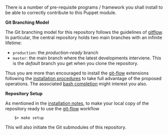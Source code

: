 There is a number of pre-requisite programs / framework you shall install to be able to correctly contribute to this Puppet module.

__Git Branching Model__

The Git branching model for this repository follows the guidelines of
[gitflow](http://nvie.com/posts/a-successful-git-branching-model/).
In particular, the central repository holds two main branches with an infinite lifetime:

* `production`: the *production-ready* branch
* `master`: the main branch where the latest developments interviene. This is the *default* branch you get when you clone the repository.

Thus you are more than encouraged to install the [git-flow](https://github.com/nvie/gitflow) extensions following the [installation procedures](https://github.com/nvie/gitflow/wiki/Installation) to take full advantage of the proposed operations. The associated [bash completion](https://github.com/bobthecow/git-flow-completion) might interest you also.

__Repository Setup__

As mentioned in the [installation notes](/), to make your local copy of the repository ready to use the [git-flow](https://github.com/nvie/gitflow) workflow

	    $> make setup

This will also initiate the Git submodules of this repository.
